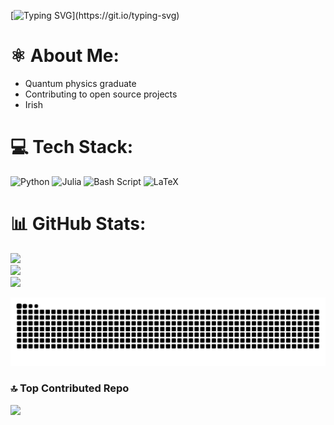 <div align="left">
  
  [![Typing SVG](https://readme-typing-svg.demolab.com/?size=45&duration=2000&pause=100&color=FFFFFF&height=80&width=1000&lines=Hi👋;I'm+Dillon+Broaders;Welcome+to+my+GitHub+page!)](https://git.io/typing-svg)

</div>

# ⚛️  About Me:
- Quantum physics graduate
- Contributing to open source projects
- Irish

# 💻 Tech Stack:
![Python](https://img.shields.io/badge/python-3670A0?style=for-the-badge&logo=python&logoColor=ffdd54) ![Julia](https://img.shields.io/badge/-Julia-9558B2?style=for-the-badge&logo=julia&logoColor=white) ![Bash Script](https://img.shields.io/badge/bash_script-%23121011.svg?style=for-the-badge&logo=gnu-bash&logoColor=white) ![LaTeX](https://img.shields.io/badge/latex-%23008080.svg?style=for-the-badge&logo=latex&logoColor=white)

# 📊 GitHub Stats:
![](https://github-readme-stats.vercel.app/api?username=dillon-broaders&theme=dark&hide_border=false&include_all_commits=false&count_private=false)<br/>
![](https://nirzak-streak-stats.vercel.app/?user=dillon-broaders&theme=dark&hide_border=false)<br/>
![](https://github-readme-stats.vercel.app/api/top-langs/?username=dillon-broaders&theme=dark&hide_border=false&include_all_commits=false&count_private=false&layout=compact)

<div align="center">
<picture>
  <source media="(prefers-color-scheme: dark)" srcset="https://raw.githubusercontent.com/dillon-broaders/dillon-broaders/output/github-contribution-grid-snake-dark.svg">
  <source media="(prefers-color-scheme: light)" srcset="https://raw.githubusercontent.com/dillon-broaders/dillon-broaders/output/github-contribution-grid-snake.svg">
  <img alt="github contribution grid snake animation" src="https://raw.githubusercontent.com/dillon-broaders/dillon-broaders/output/github-contribution-grid-snake.svg">
</picture>
</div>

### 🔝 Top Contributed Repo
![](https://github-contributor-stats.vercel.app/api?username=dillon-broaders&limit=5&theme=dark&combine_all_yearly_contributions=true)



